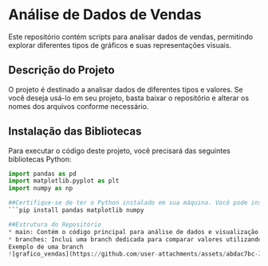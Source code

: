 # Análise de Dados de Vendas

Este repositório contém scripts para analisar dados de vendas, permitindo explorar diferentes tipos de gráficos e suas representações visuais.

## Descrição do Projeto

O projeto é destinado a analisar dados de diferentes tipos e valores. Se você deseja usá-lo em seu projeto, basta baixar o repositório e alterar os nomes dos arquivos conforme necessário.

## Instalação das Bibliotecas

Para executar o código deste projeto, você precisará das seguintes bibliotecas Python:

```python
import pandas as pd
import matplotlib.pyplot as plt
import numpy as np

##Certifique-se de ter o Python instalado em sua máquina. Você pode instalar as bibliotecas necessárias usando o pip, exemplo abaixo:
```pip install pandas matplotlib numpy

##Estrutura do Repositório
* main: Contém o código principal para análise de dados e visualização.
* branches: Inclui uma branch dedicada para comparar valores utilizando diferentes tipos de gráficos, incluindo gráficos de barra e gráficos de linha.
Exemplo de uma branch
![grafico_vendas](https://github.com/user-attachments/assets/abdac7bc-217e-4e1f-a83d-8988aa8e158f)

